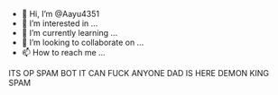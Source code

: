 - 👋 Hi, I’m @Aayu4351
- 👀 I’m interested in ...
- 🌱 I’m currently learning ...
- 💞️ I’m looking to collaborate on ...
- 📫 How to reach me ...

<!---
Aayu4351/Aayu4351 is a ✨ special ✨ repository because its `README.md` (this file) appears on your GitHub profile.
You can click the Preview link to take a look at your changes.
--->
ITS OP SPAM BOT 
IT CAN FUCK ANYONE
DAD IS HERE
DEMON KING SPAM
